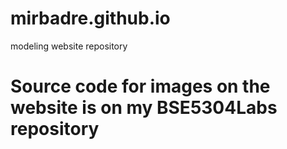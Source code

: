 # mirbadre.github.io
modeling website repository
# Source code for images on the website is on my BSE5304Labs repository
